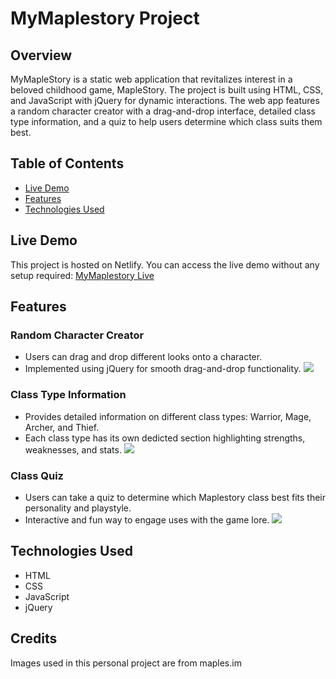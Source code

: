 # MyMaplestory Project

## Overview
MyMapleStory is a static web application that revitalizes interest in a beloved childhood game, MapleStory. The project is built using HTML, CSS, and JavaScript with jQuery for dynamic interactions. The web app features a random character creator with a drag-and-drop interface, detailed class type information, and a quiz to help users determine which class suits them best.

## Table of Contents
- [Live Demo](#live-demo)
- [Features](#features)
- [Technologies Used](#technologies-used)

## Live Demo
This project is hosted on Netlify. You can access the live demo without any setup required:
[MyMaplestory Live](https://mymaplestory.netlify.app/)

## Features

### Random Character Creator
- Users can drag and drop different looks onto a character.
- Implemented using jQuery for smooth drag-and-drop functionality.
  ![](https://github.com/kyunghei/my-maplestory/blob/main/images/maplestory_character.gif)

### Class Type Information
- Provides detailed information on different class types: Warrior, Mage, Archer, and Thief.
- Each class type has its own dedicted section highlighting strengths, weaknesses, and stats.
  ![](https://github.com/kyunghei/my-maplestory/blob/main/images/maplestory_class.gif)

### Class Quiz
- Users can take a quiz to determine which Maplestory class best fits their personality and playstyle.
- Interactive and fun way to engage uses with the game lore.
  ![](https://github.com/kyunghei/my-maplestory/blob/main/images/maplestory_quiz.gif)

## Technologies Used
- HTML
- CSS
- JavaScript
- jQuery
  
## Credits
Images used in this personal project are from maples.im

